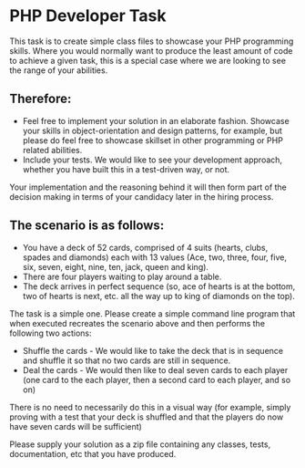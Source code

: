# PHP Developer Task

This task is to create simple class files to showcase your PHP programming skills. Where you would normally want to produce the least amount of code to achieve a given task, this is a special case where we are looking to see the range of your abilities.

## Therefore:
* Feel free to implement your solution in an elaborate fashion. Showcase your skills in object-orientation and design patterns, for example, but please do feel free to showcase skillset in other programming or PHP related abilities.
* Include your tests. We would like to see your development approach, whether you have built this in a test-driven way, or not.

Your implementation and the reasoning behind it will then form part of the decision making in terms of your candidacy later in the hiring process.

## The scenario is as follows:
* You have a deck of 52 cards, comprised of 4 suits (hearts, clubs, spades and diamonds) each with 13 values (Ace, two, three, four, five, six, seven, eight, nine, ten, jack, queen and king).
* There are four players waiting to play around a table.
* The deck arrives in perfect sequence (so, ace of hearts is at the bottom, two of hearts is next, etc. all the way up to king of diamonds on the top).

The task is a simple one. Please create a simple command line program that when executed recreates the scenario above and then performs the following two actions:
* Shuffle the cards  - We would like to take the deck that is in sequence and shuffle it so that no two cards are still in sequence.
* Deal the cards - We would then like to deal seven cards to each player (one card to the each player, then a second card to each player, and so on)

There is no need to necessarily do this in a visual way (for example, simply proving with a test that your deck is shuffled and that the players do now have seven cards will be sufficient)

Please supply your solution as a zip file containing any classes, tests, documentation, etc that you have produced.
